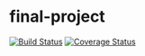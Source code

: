 # final-project

[![Build Status](https://travis-ci.com/skosinskiy/dan-it-final-project.svg?branch=master)](https://travis-ci.org/skosinskiy/dan-it-final-project) [![Coverage Status](https://coveralls.io/repos/github/skosinskiy/dan-it-final-project/badge.svg?branch=master)](https://coveralls.io/github/skosinskiy/dan-it-final-project?branch=master)